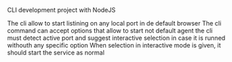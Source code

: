 CLI development project with NodeJS

The cli allow to start listining on any local port in de default browser
The cli command can accept options that allow to start not default agent 
the cli must detect active port and suggest interactive selection in case it is runned withouth any specific option
When selection in interactive mode is given, it should start the service as normal 